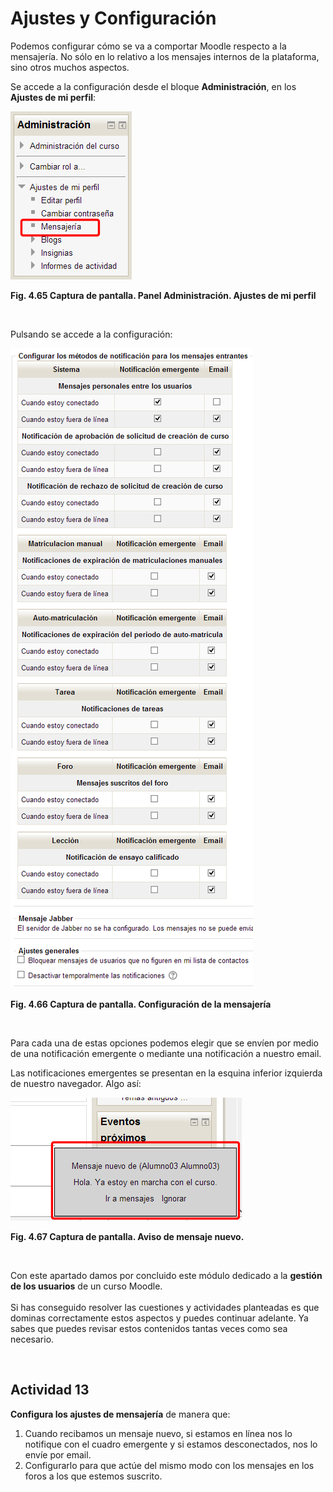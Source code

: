 
# Ajustes y Configuración

Podemos configurar cómo se va a comportar Moodle respecto a la mensajería. No sólo en lo relativo a los mensajes internos de la plataforma, sino otros muchos aspectos. 

Se accede a la configuración desde el bloque **Administración**, en los **Ajustes de mi perfil**:


![](https://raw.githubusercontent.com/catedu/curso-moodle/master/img/ajustes_de_mensajeria.png)

**Fig. 4.65 Captura de pantalla. Panel Administración. Ajustes de mi perfil**

 

Pulsando se accede a la configuración:


![](https://raw.githubusercontent.com/catedu/curso-moodle/master/img/opciones_de_configuracion_de_mensajeria.png)

**Fig. 4.66 Captura de pantalla. Configuración de la mensajería**

 

Para cada una de estas opciones podemos elegir que se envíen por medio de una notificación emergente o mediante una notificación a nuestro email.

Las notificaciones emergentes se presentan en la esquina inferior izquierda de nuestro navegador. Algo así:


![](https://raw.githubusercontent.com/catedu/curso-moodle/master/img/6e6f7469666963616369c3b36e5f656d657267656e7465.png)

**Fig. 4.67 Captura de pantalla. Aviso de mensaje nuevo.**

 

Con este apartado damos por concluido este módulo dedicado a la **gestión de los usuarios** de un curso Moodle. <br/> <br/> Si has conseguido resolver las cuestiones y actividades planteadas es que dominas correctamente estos aspectos y puedes continuar adelante. Ya sabes que puedes revisar estos contenidos tantas veces como sea necesario.

 

## Actividad 13

**Configura los ajustes de mensajería** de manera que:

1. Cuando recibamos un mensaje nuevo, si estamos en línea nos lo notifique con el cuadro emergente y si estamos desconectados, nos lo envíe por email.
1. Configurarlo para que actúe del mismo modo con los mensajes en los foros a los que estemos suscrito.
